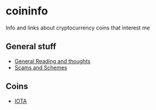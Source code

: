 # coininfo
Info and links about cryptocurrency coins that interest me


## General stuff
* [General Reading and thoughts](general.md)
* [Scams and Schemes](scams.md)

## Coins
* [IOTA](iota.md)
